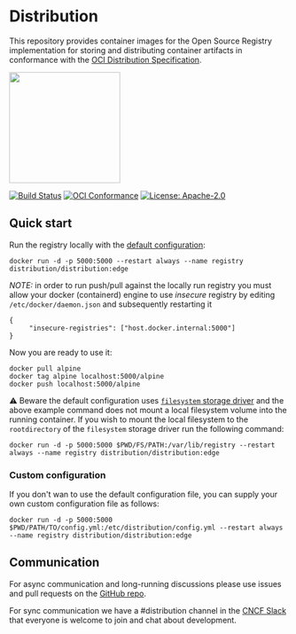 # Distribution

This repository provides container images for the Open Source Registry implementation for storing and distributing container artifacts in conformance with the
[OCI Distribution Specification](https://github.com/opencontainers/distribution-spec).

<img src="https://raw.githubusercontent.com/distribution/distribution/main/distribution-logo.svg" width="200px" />

[![Build Status](https://github.com/distribution/distribution/workflows/build/badge.svg?branch=main&event=push)](https://github.com/distribution/distribution/actions/workflows/build.yml?query=workflow%3Abuild)
[![OCI Conformance](https://github.com/distribution/distribution/workflows/conformance/badge.svg)](https://github.com/distribution/distribution/actions?query=workflow%3Aconformance)
[![License: Apache-2.0](https://img.shields.io/badge/License-Apache--2.0-blue.svg)](LICENSE)

## Quick start

Run the registry locally with the [default configuration](https://github.com/distribution/distribution/blob/main/cmd/registry/config-dev.yml):
```
docker run -d -p 5000:5000 --restart always --name registry distribution/distribution:edge
```

*NOTE:* in order to run push/pull against the locally run registry you must allow
your docker (containerd) engine to use _insecure_ registry by editing `/etc/docker/daemon.json` and subsequently restarting it
```
{
     "insecure-registries": ["host.docker.internal:5000"]
}
```

Now you are ready to use it:
```
docker pull alpine
docker tag alpine localhost:5000/alpine
docker push localhost:5000/alpine
```

⚠️  Beware the default configuration uses [`filesystem` storage driver](https://github.com/distribution/distribution/blob/main/docs/content/storage-drivers/filesystem.md)
and the above example command does not mount a local filesystem volume into the running container.
If you wish to mount the local filesystem to the `rootdirectory` of the
`filesystem` storage driver run the following command:
```
docker run -d -p 5000:5000 $PWD/FS/PATH:/var/lib/registry --restart always --name registry distribution/distribution:edge
```

### Custom configuration

If you don't wan to use the default configuration file, you can supply
your own custom configuration file as follows:
```
docker run -d -p 5000:5000 $PWD/PATH/TO/config.yml:/etc/distribution/config.yml --restart always --name registry distribution/distribution:edge
```

## Communication

For async communication and long-running discussions please use issues and pull requests
on the [GitHub repo](https://github.com/distribution/distribution).

For sync communication we have a #distribution channel in the [CNCF Slack](https://slack.cncf.io/)
that everyone is welcome to join and chat about development.

